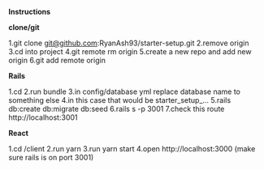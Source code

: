 **Instructions**

**clone/git**

1.git clone git@github.com:RyanAsh93/starter-setup.git <ProjectName>
2.remove origin
3.cd into project
4.git remote rm origin
5.create a new repo and add new origin
6.git add remote origin <ulr>

**Rails**

1.cd <ProjectName>
2.run bundle
3.in config/database yml replace database name to something else
4.in this case that would be starter_setup_...
5.rails db:create db:migrate db:seed
6.rails s -p 3001
7.check this route http://localhost:3001 

**React**

1.cd <ProjectName>/client
2.run yarn
3.run yarn start
4.open http://localhost:3000 (make sure rails is on port 3001)

